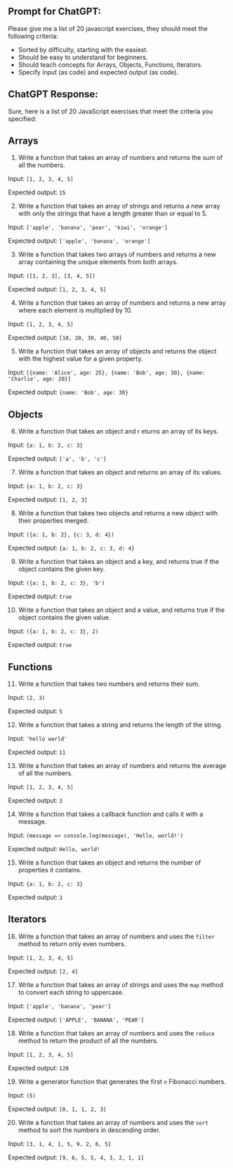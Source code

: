 ## Prompt for ChatGPT:

Please give me a list of 20 javascript exercises, they should meet the following criteria:

- Sorted by difficulty, starting with the easiest.
- Should be easy to understand for beginners.
- Should teach concepts for Arrays, Objects, Functions, Iterators.
- Specify input (as code) and expected output (as code).

## ChatGPT Response:

Sure, here is a list of 20 JavaScript exercises that meet the criteria you specified:

## Arrays

1. Write a function that takes an array of numbers and returns the sum of all the numbers.

Input: `[1, 2, 3, 4, 5]`

Expected output: `15`

2. Write a function that takes an array of strings and returns a new array with only the strings that have a length greater than or equal to 5.

Input: `['apple', 'banana', 'pear', 'kiwi', 'orange']`

Expected output: `['apple', 'banana', 'orange']`

3. Write a function that takes two arrays of numbers and returns a new array containing the unique elements from both arrays.

Input: `([1, 2, 3], [3, 4, 5])`

Expected output: `[1, 2, 3, 4, 5]`

4. Write a function that takes an array of numbers and returns a new array where each element is multiplied by 10.

Input: `[1, 2, 3, 4, 5]`

Expected output: `[10, 20, 30, 40, 50]`

5. Write a function that takes an array of objects and returns the object with the highest value for a given property.

Input: `[{name: 'Alice', age: 25}, {name: 'Bob', age: 30}, {name: 'Charlie', age: 20}]`

Expected output: `{name: 'Bob', age: 30}`

## Objects

6. Write a function that takes an object and r
   eturns an array of its keys.

Input: `{a: 1, b: 2, c: 3}`

Expected output: `['a', 'b', 'c']`

7. Write a function that takes an object and returns an array of its values.

Input: `{a: 1, b: 2, c: 3}`

Expected output: `[1, 2, 3]`

8. Write a function that takes two objects and returns a new object with their properties merged.

Input: `({a: 1, b: 2}, {c: 3, d: 4})`

Expected output: `{a: 1, b: 2, c: 3, d: 4}`

9. Write a function that takes an object and a key, and returns true if the object contains the given key.

Input: `({a: 1, b: 2, c: 3}, 'b')`

Expected output: `true`

10. Write a function that takes an object and a value, and returns true if the object contains the given value.

Input: `({a: 1, b: 2, c: 3}, 2)`

Expected output: `true`

## Functions

11. Write a function that takes two numbers and returns their sum.

Input: `(2, 3)`

Expected output: `5`

12. Write a function that takes a string and returns the length of the string.

Input: `'hello world'`

Expected output: `11`

13. Write a function that takes an array of numbers and returns the average of all the numbers.

Input: `[1, 2, 3, 4, 5]`

Expected output: `3`

14. Write a function that takes a callback function and calls it with a message.

Input: `(message => console.log(message), 'Hello, world!')`

Expected output: `Hello, world!`

15. Write a function that takes an object and returns the number of properties it contains.

Input: `{a: 1, b: 2, c: 3}`

Expected output: `3`

## Iterators

16. Write a function that takes an array of numbers and uses the `filter` method to return only even numbers.

Input: `[1, 2, 3, 4, 5]`

Expected output: `[2, 4]`

17. Write a function that takes an array of strings and uses the `map` method to convert each string to uppercase.

Input: `['apple', 'banana', 'pear']`

Expected output: `['APPLE', 'BANANA', 'PEAR']`

18. Write a function that takes an array of numbers and uses the `reduce` method to return the product of all the numbers.

Input: `[1, 2, 3, 4, 5]`

Expected output: `120`

19. Write a generator function that generates the first `n` Fibonacci numbers.

Input: `(5)`

Expected output: `[0, 1, 1, 2, 3]`

20. Write a function that takes an array of numbers and uses the `sort` method to sort the numbers in descending order.

Input: `[3, 1, 4, 1, 5, 9, 2, 6, 5]`

Expected output: `[9, 6, 5, 5, 4, 3, 2, 1, 1]`
